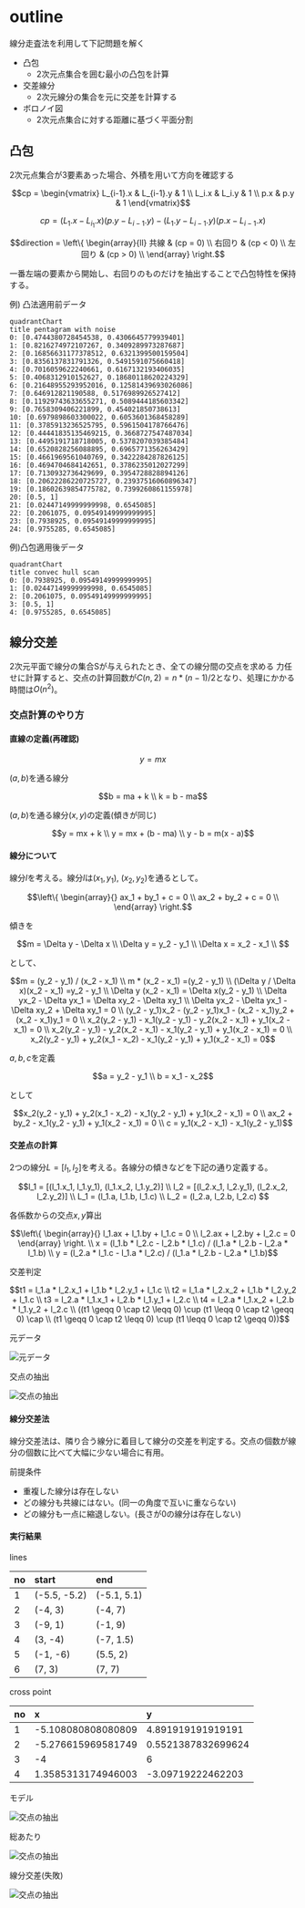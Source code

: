 # outline

線分走査法を利用して下記問題を解く

+ 凸包
  + 2次元点集合を囲む最小の凸包を計算
+ 交差線分
  + 2次元線分の集合を元に交差を計算する
+ ボロノイ図
  + 2次元点集合に対する距離に基づく平面分割

## 凸包

2次元点集合が3要素あった場合、外積を用いて方向を確認する

```math
cp = \begin{vmatrix}
L_{i-1}.x & L_{i-1}.y & 1 \\
L_i.x & L_i.y & 1 \\
p.x & p.y & 1
\end{vmatrix}
```

```math
cp = (L_1.x - L_{i_1}.x)(p.y - L_{i-1}.y) - (L_1.y - L_{i-1}.y)(p.x - L_{i-1}.x)
```

```math
direction = \left\{
\begin{array}{ll}
共線 & (cp = 0) \\
右回り & (cp < 0) \\
左回り & (cp > 0) \\
\end{array}
\right.
```

一番左端の要素から開始し、右回りのものだけを抽出することで凸包特性を保持する。

例) 凸法適用前データ

```mermaid
quadrantChart
title pentagram with noise
0: [0.4744380728454538, 0.4306645779939401]
1: [0.8216274972107267, 0.3409289973287687]
2: [0.16856631177378512, 0.6321399500159504]
3: [0.8356137831791326, 0.5491591075660418]
4: [0.7016059622240661, 0.6167132193406035]
5: [0.4068312910152627, 0.18680118620224329]
6: [0.21648955293952016, 0.12581439693026086]
7: [0.646912821190588, 0.5176989926527412]
8: [0.11929743633655271, 0.5089444185603342]
9: [0.7658309406221899, 0.454021850738613]
10: [0.6979898603300022, 0.6053601368458289]
11: [0.3785913236525795, 0.5961504178766476]
12: [0.44441835135469215, 0.3668727547487034]
13: [0.4495191718718005, 0.5378207039385484]
14: [0.6520828256088895, 0.6965771356263429]
15: [0.4661969561040769, 0.3422284287826125]
16: [0.4694704684142651, 0.3786235012027299]
17: [0.7130932736429699, 0.3954728828894126]
18: [0.20622286220725727, 0.23937516060896347]
19: [0.18602639854775782, 0.7399260861155978]
20: [0.5, 1]
21: [0.02447149999999998, 0.6545085]
22: [0.2061075, 0.09549149999999995]
23: [0.7938925, 0.09549149999999995]
24: [0.9755285, 0.6545085]
```

例)凸包適用後データ

```mermaid
quadrantChart
title convec hull scan
0: [0.7938925, 0.09549149999999995]
1: [0.02447149999999998, 0.6545085]
2: [0.2061075, 0.09549149999999995]
3: [0.5, 1]
4: [0.9755285, 0.6545085]
```

## 線分交差

2次元平面で線分の集合Sが与えられたとき、全ての線分間の交点を求める
力任せに計算すると、交点の計算回数が$`C(n, 2) = n * (n - 1) / 2`$となり、処理にかかる時間は$`O(n^2)`$。

### 交点計算のやり方

#### 直線の定義(再確認)

```math
y = mx
```

$`(a, b)`$を通る線分

```math
b = ma + k \\
k = b - ma
```

$`(a, b)`$を通る線分$`(x, y)`$の定義(傾きが同じ)

```math
y = mx + k \\
y = mx + (b - ma) \\
y - b = m(x - a)
```

#### 線分について

線分$`l`$を考える。線分$`l`$は$`(x_1, y_1)`$, $`(x_2, y_2)`$を通るとして。

```math
\left\{
  \begin{array}{}
  ax_1 + by_1 + c = 0 \\
  ax_2 + by_2 + c = 0 \\
  \end{array}
\right.
```

傾きを

```math
m = \Delta y - \Delta x \\
\Delta y = y_2 - y_1 \\

\Delta x = x_2 - x_1 \\

```

として、

```math
m = (y_2 - y_1) / (x_2 - x_1) \\

m * (x_2 - x_1) =(y_2 - y_1) \\

(\Delta y / \Delta x)(x_2 - x_1) =y_2 - y_1 \\

\Delta y (x_2 - x_1) = \Delta x(y_2 - y_1) \\

\Delta yx_2 - \Delta yx_1 = \Delta xy_2 - \Delta xy_1 \\

\Delta yx_2 - \Delta yx_1 - \Delta xy_2 + \Delta xy_1 = 0 \\

(y_2 - y_1)x_2 - (y_2 - y_1)x_1 - (x_2 - x_1)y_2 + (x_2 - x_1)y_1 = 0 \\

x_2(y_2 - y_1) - x_1(y_2 - y_1) - y_2(x_2 - x_1) + y_1(x_2 - x_1) = 0 \\

x_2(y_2 - y_1) - y_2(x_2 - x_1) - x_1(y_2 - y_1) + y_1(x_2 - x_1) = 0 \\

x_2(y_2 - y_1) + y_2(x_1 - x_2) - x_1(y_2 - y_1) + y_1(x_2 - x_1) = 0
```

$`a, b, c`$を定義

```math
a = y_2 - y_1 \\

b = x_1 - x_2
```

として

```math
x_2(y_2 - y_1) + y_2(x_1 - x_2) - x_1(y_2 - y_1) + y_1(x_2 - x_1) = 0 \\

ax_2 + by_2 - x_1(y_2 - y_1) + y_1(x_2 - x_1) = 0 \\

c = y_1(x_2 - x_1) - x_1(y_2 - y_1)
```

#### 交差点の計算

2つの線分$`L = [l_1, l_2]`$を考える。各線分の傾きなどを下記の通り定義する。

```math
l_1 = [(l_1.x_1, l_1.y_1), (l_1.x_2, l_1.y_2)] \\

l_2 = [(l_2.x_1, l_2.y_1), (l_2.x_2, l_2.y_2)] \\

L_1 = (l_1.a, l_1.b, l_1.c) \\

L_2 = (l_2.a, l_2.b, l_2.c)

```

各係数からの交点$`x, y`$算出

```math
\left\{
\begin{array}{}
l_1.ax + l_1.by + l_1.c = 0 \\
l_2.ax + l_2.by + l_2.c = 0
\end{array}
\right. \\

x = (l_1.b * l_2.c - l_2.b * l_1.c) / (l_1.a * l_2.b - l_2.a * l_1.b) \\

y = (l_2.a * l_1.c - l_1.a * l_2.c) / (l_1.a * l_2.b - l_2.a * l_1.b)
```

交差判定


```math
t1 = l_1.a * l_2.x_1 + l_1.b * l_2.y_1 + l_1.c \\

t2 = l_1.a * l_2.x_2 + l_1.b * l_2.y_2 + l_1.c \\

t3 = l_2.a * l_1.x_1 + l_2.b * l_1.y_1 + l_2.c \\

t4 = l_2.a * l_1.x_2 + l_2.b * l_1.y_2 + l_2.c \\

((t1 \geqq 0 \cap t2 \leqq 0) \cup (t1 \leqq 0 \cap t2 \geqq 0) \cap \\

(t1 \geqq 0 \cap t2 \leqq 0) \cup (t1 \leqq 0 \cap t2 \geqq 0))
```

元データ

![元データ](./line_sweep_result_01.svg)

交点の抽出

![交点の抽出](./line_sweep_result_02.svg)

#### 線分交差法

線分交差法は、隣り合う線分に着目して線分の交差を判定する。交点の個数が線分の個数に比べて大幅に少ない場合に有用。

前提条件

+ 重複した線分は存在しない
+ どの線分も共線にはない。(同一の角度で互いに重ならない)
+ どの線分も一点に縮退しない。(長さが0の線分は存在しない)

#### 実行結果

lines 

| no | start | end |
| :---- | :---- | :---- |
| 1 | (-5.5, -5.2) | (-5.1, 5.1) |
| 2 | (-4, 3) | (-4, 7) |
| 3 | (-9, 1) | (-1, 9) |
| 4 | (3, -4) | (-7, 1.5) |
| 5 | (-1, -6) | (5.5, 2) |
| 6 | (7, 3) | (7, 7) |


cross point

| no | x | y |
| :---- | :---- | :---- |
| 1 | -5.108080808080809 | 4.891919191919191 |
| 2 | -5.276615969581749 | 0.5521387832699624 |
| 3 | -4 | 6 |
| 4 | 1.3585313174946003 | -3.09719222462203 |

モデル

![交点の抽出](./line_sweep_run_result_model.svg)

総あたり

![交点の抽出](./line_sweep_run_result_01.svg)

線分交差(失敗)

![交点の抽出](./line_sweep_run_result_02.svg)


